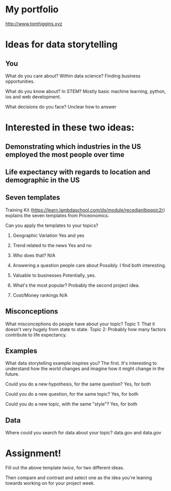 # My portfolio
http://www.tomhiggins.xyz
# Ideas for data storytelling

## You

What do you care about?
Within data science? Finding business opportunities.

What do you know about?
In STEM? Mostly basic machine learning, python, ios and web development.


What decisions do you face?
Unclear how to answer

# Interested in these two ideas:
## Demonstrating which industries in the US employed the most people over time
## Life expectancy with regards to location and demographic in the US

## Seven templates

Training Kit (https://learn.lambdaschool.com/ds/module/recedjanlbpqxic2r) explains the seven templates from Priceonomics.

Can you apply the templates to your topics? 

1. Geographic Variation
Yes and yes

2. Trend related to the news
Yes and no


3. Who does that?
N/A

4. Answering a question people care about
Possibly. I find both interesting.

5. Valuable to businesses
Potentially, yes.

6. What's the most popular?
Probably the second project idea.

7. Cost/Money rankings
N/A

## Misconceptions

What misconceptions do people have about your topic?
Topic 1:
That it doesn't very hugely from state to state.
Topic 2:
Probably how many factors contribute to life expectancy.

## Examples

What data storytelling example inspires you?
The first. It's interesting to understand how the world changes and imagine how it might change in the future.


Could you do a new hypothesis, for the same question?
Yes, for both

Could you do a new question, for the same topic?
Yes, for both

Could you do a new topic, with the same "style"?
Yes, for both

## Data

Where could you search for data about your topic?
data.gov and data.gov

# Assignment!

Fill out the above template *twice*, for two different ideas.

Then compare and contrast and select one as the idea you're leaning towards
working on for your project week.
